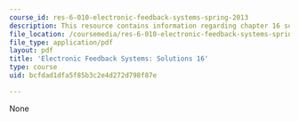 ```yaml
---
course_id: res-6-010-electronic-feedback-systems-spring-2013
description: This resource contains information regarding chapter 16 solutions.
file_location: /coursemedia/res-6-010-electronic-feedback-systems-spring-2013/bcfdad1dfa5f85b3c2e4d272d798f87e_MITRES_6-010S13_sol16.pdf
file_type: application/pdf
layout: pdf
title: 'Electronic Feedback Systems: Solutions 16'
type: course
uid: bcfdad1dfa5f85b3c2e4d272d798f87e

---
```

None